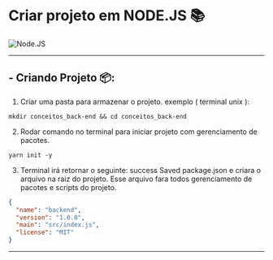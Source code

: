 # Criar projeto em NODE.JS 📚
![Node.JS](https://isitics.com/wp-content/uploads/2019/06/2400%D1%851260-rw-blog-node-js.png)
__________
## - Criando Projeto 📦:

1. Criar uma pasta para armazenar o projeto. exemplo ( terminal unix ):
```shell
mkdir conceitos_back-end && cd conceitos_back-end
```
2. Rodar comando no terminal para iniciar projeto com gerenciamento de pacotes.
```shell
yarn init -y
```
3. Terminal irá retornar o seguinte: success Saved package.json e criara o arquivo na raiz do projeto. Esse arquivo fara todos gerenciamento de pacotes e scripts do projeto.
```json 
{
  "name": "backend",
  "version": "1.0.0",
  "main": "src/index.js",
  "license": "MIT"
}
```
----------